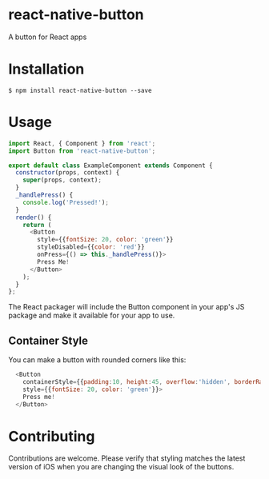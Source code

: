 # react-native-button
A button for React apps

# Installation

```
$ npm install react-native-button --save
```

# Usage

```js
import React, { Component } from 'react';
import Button from 'react-native-button';

export default class ExampleComponent extends Component {
  constructor(props, context) {
    super(props, context);
  }
  _handlePress() {
    console.log('Pressed!');
  }
  render() {
    return (
      <Button
        style={{fontSize: 20, color: 'green'}}
        styleDisabled={{color: 'red'}}
        onPress={() => this._handlePress()}>
        Press Me!
      </Button>
    );
  }
};

```

The React packager will include the Button component in your app's JS package and make it available for your app to use.

## Container Style

You can make a button with rounded corners like this:

```js
  <Button
    containerStyle={{padding:10, height:45, overflow:'hidden', borderRadius:4, backgroundColor: 'white'}}
    style={{fontSize: 20, color: 'green'}}>
    Press me!
  </Button>
```

# Contributing

Contributions are welcome. Please verify that styling matches the latest version of iOS when you are changing the visual look of the buttons.
